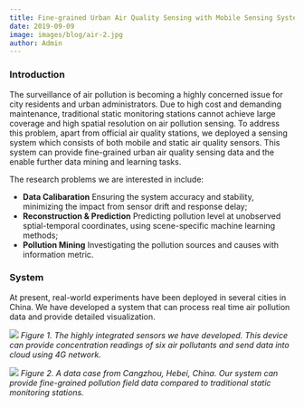 ```yaml
---
title: Fine-grained Urban Air Quality Sensing with Mobile Sensing Systems
date: 2019-09-09
image: images/blog/air-2.jpg
author: Admin
---
```


### Introduction
The surveillance of air pollution is becoming a highly concerned issue for city residents and urban administrators. Due to high cost and demanding maintenance, traditional static monitoring stations cannot achieve large coverage and high spatial resolution on air pollution sensing. To address this problem, apart from official air quality stations, we deployed a sensing system which consists of both mobile and static air quality sensors. This system can provide fine-grained urban air quality sensing data and the enable further data mining and learning tasks.

The research problems we are interested in include:

- **Data Calibaration** Ensuring the system accuracy and stability, minimizing the impact from sensor drift and response delay;
- **Reconstruction & Prediction** Predicting pollution level at unobserved sptial-temporal coordinates, using scene-specific machine learning methods;
- **Pollution Mining** Investigating the pollution sources and causes with information metric. 

### System
At present, real-world experiments have been deployed in several cities in China. We have developed a system that can process real time air pollution data and provide detailed visualization.

![](../../../images/blog/air-1.jpg)
*Figure 1. The highly integrated sensors we have developed. This device can provide concentration readings of six air pollutants and send data into cloud using 4G network.*

![](../../../images/blog/air-3.jpg)
*Figure 2. A data case from Cangzhou, Hebei, China. Our system can provide fine-grained pollution field data compared to traditional static monitoring stations.*
